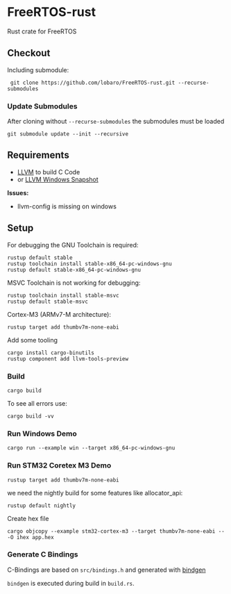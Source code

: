# FreeRTOS-rust
Rust crate for FreeRTOS

## Checkout

Including submodule:

     git clone https://github.com/lobaro/FreeRTOS-rust.git --recurse-submodules

### Update Submodules

After cloning without `--recurse-submodules` the submodules must be loaded

    git submodule update --init --recursive

## Requirements

* [LLVM](https://releases.llvm.org/download.html) to build C Code
* or [LLVM Windows Snapshot](http://llvm.org/builds/)

**Issues:**

* llvm-config is missing on windows

## Setup

For debugging the GNU Toolchain is required:

    rustup default stable
    rustup toolchain install stable-x86_64-pc-windows-gnu
    rustup default stable-x86_64-pc-windows-gnu
    
MSVC Toolchain is not working for debugging:

    rustup toolchain install stable-msvc
    rustup default stable-msvc
    
Cortex-M3 (ARMv7-M architecture):

    rustup target add thumbv7m-none-eabi
    
    
Add some tooling

    cargo install cargo-binutils
    rustup component add llvm-tools-preview

### Build

    cargo build
    
To see all errors use:

    cargo build -vv

### Run Windows Demo

    cargo run --example win --target x86_64-pc-windows-gnu
    
### Run STM32 Coretex M3 Demo

    rustup target add thumbv7m-none-eabi
    
we need the nightly build for some features like allocator_api:

    rustup default nightly
    
Create hex file

    cargo objcopy --example stm32-cortex-m3 --target thumbv7m-none-eabi -- -O ihex app.hex

### Generate C Bindings

C-Bindings are based on `src/bindings.h` and generated with [bindgen](https://github.com/rust-lang/rust-bindgen)

`bindgen` is executed during build in `build.rs`.




